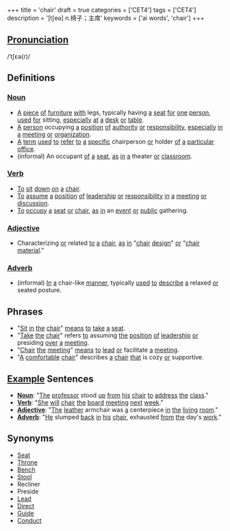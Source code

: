 +++
title = 'chair'
draft = true
categories = ['CET4']
tags = ['CET4']
description = '[t∫eə] n.椅子；主席'
keywords = ['ai words', 'chair']
+++

## [Pronunciation](/en/post/pronunciation/)
/ˈtʃɛə(r)/

## Definitions
### [Noun](/en/post/noun/)
- [A](/en/post/a/) [piece](/en/post/piece/) [of](/en/post/of/) [furniture](/en/post/furniture/) [with](/en/post/with/) legs, typically having [a](/en/post/a/) [seat](/en/post/seat/) [for](/en/post/for/) [one](/en/post/one/) [person](/en/post/person/), [used](/en/post/used/) [for](/en/post/for/) sitting, [especially](/en/post/especially/) [at](/en/post/at/) [a](/en/post/a/) [desk](/en/post/desk/) [or](/en/post/or/) [table](/en/post/table/).
- [A](/en/post/a/) [person](/en/post/person/) occupying [a](/en/post/a/) [position](/en/post/position/) [of](/en/post/of/) [authority](/en/post/authority/) [or](/en/post/or/) [responsibility](/en/post/responsibility/), [especially](/en/post/especially/) [in](/en/post/in/) [a](/en/post/a/) [meeting](/en/post/meeting/) [or](/en/post/or/) [organization](/en/post/organization/).
- [A](/en/post/a/) [term](/en/post/term/) [used](/en/post/used/) [to](/en/post/to/) [refer](/en/post/refer/) [to](/en/post/to/) [a](/en/post/a/) [specific](/en/post/specific/) chairperson [or](/en/post/or/) holder [of](/en/post/of/) [a](/en/post/a/) [particular](/en/post/particular/) [office](/en/post/office/).
- (informal) An occupant [of](/en/post/of/) [a](/en/post/a/) [seat](/en/post/seat/), [as](/en/post/as/) [in](/en/post/in/) [a](/en/post/a/) theater [or](/en/post/or/) [classroom](/en/post/classroom/).

### [Verb](/en/post/verb/)
- [To](/en/post/to/) [sit](/en/post/sit/) [down](/en/post/down/) [on](/en/post/on/) [a](/en/post/a/) [chair](/en/post/chair/).
- [To](/en/post/to/) [assume](/en/post/assume/) [a](/en/post/a/) [position](/en/post/position/) [of](/en/post/of/) [leadership](/en/post/leadership/) [or](/en/post/or/) [responsibility](/en/post/responsibility/) [in](/en/post/in/) [a](/en/post/a/) [meeting](/en/post/meeting/) [or](/en/post/or/) [discussion](/en/post/discussion/).
- [To](/en/post/to/) [occupy](/en/post/occupy/) [a](/en/post/a/) [seat](/en/post/seat/) [or](/en/post/or/) [chair](/en/post/chair/), [as](/en/post/as/) [in](/en/post/in/) an [event](/en/post/event/) [or](/en/post/or/) [public](/en/post/public/) gathering.

### [Adjective](/en/post/adjective/)
- Characterizing [or](/en/post/or/) related [to](/en/post/to/) [a](/en/post/a/) [chair](/en/post/chair/), [as](/en/post/as/) [in](/en/post/in/) "[chair](/en/post/chair/) [design](/en/post/design/)" [or](/en/post/or/) "[chair](/en/post/chair/) [material](/en/post/material/)."

### [Adverb](/en/post/adverb/)
- (informal) [In](/en/post/in/) [a](/en/post/a/) chair-like [manner](/en/post/manner/), typically [used](/en/post/used/) [to](/en/post/to/) [describe](/en/post/describe/) [a](/en/post/a/) relaxed [or](/en/post/or/) seated posture.

## Phrases
- "[Sit](/en/post/sit/) [in](/en/post/in/) [the](/en/post/the/) [chair](/en/post/chair/)" [means](/en/post/means/) [to](/en/post/to/) [take](/en/post/take/) [a](/en/post/a/) [seat](/en/post/seat/).
- "[Take](/en/post/take/) [the](/en/post/the/) [chair](/en/post/chair/)" refers [to](/en/post/to/) assuming [the](/en/post/the/) [position](/en/post/position/) [of](/en/post/of/) [leadership](/en/post/leadership/) [or](/en/post/or/) presiding [over](/en/post/over/) [a](/en/post/a/) [meeting](/en/post/meeting/).
- "[Chair](/en/post/chair/) [the](/en/post/the/) [meeting](/en/post/meeting/)" [means](/en/post/means/) [to](/en/post/to/) [lead](/en/post/lead/) [or](/en/post/or/) facilitate [a](/en/post/a/) [meeting](/en/post/meeting/).
- "[A](/en/post/a/) [comfortable](/en/post/comfortable/) [chair](/en/post/chair/)" describes [a](/en/post/a/) [chair](/en/post/chair/) [that](/en/post/that/) is cozy [or](/en/post/or/) supportive.

## [Example](/en/post/example/) Sentences
- **[Noun](/en/post/noun/)**: "[The](/en/post/the/) [professor](/en/post/professor/) stood [up](/en/post/up/) [from](/en/post/from/) [his](/en/post/his/) [chair](/en/post/chair/) [to](/en/post/to/) [address](/en/post/address/) [the](/en/post/the/) [class](/en/post/class/)."
- **[Verb](/en/post/verb/)**: "[She](/en/post/she/) [will](/en/post/will/) [chair](/en/post/chair/) [the](/en/post/the/) [board](/en/post/board/) [meeting](/en/post/meeting/) [next](/en/post/next/) [week](/en/post/week/)."
- **[Adjective](/en/post/adjective/)**: "[The](/en/post/the/) [leather](/en/post/leather/) armchair was [a](/en/post/a/) centerpiece [in](/en/post/in/) [the](/en/post/the/) [living](/en/post/living/) [room](/en/post/room/)."
- **[Adverb](/en/post/adverb/)**: "[He](/en/post/he/) slumped [back](/en/post/back/) [in](/en/post/in/) [his](/en/post/his/) [chair](/en/post/chair/), exhausted [from](/en/post/from/) [the](/en/post/the/) day's [work](/en/post/work/)."

## Synonyms
- [Seat](/en/post/seat/)
- [Throne](/en/post/throne/)
- [Bench](/en/post/bench/)
- [Stool](/en/post/stool/)
- Recliner
- Preside
- [Lead](/en/post/lead/)
- [Direct](/en/post/direct/)
- [Guide](/en/post/guide/)
- [Conduct](/en/post/conduct/)
